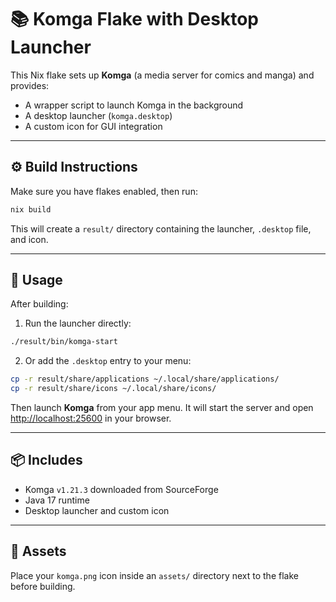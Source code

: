 # 📚 Komga Flake with Desktop Launcher

This Nix flake sets up **Komga** (a media server for comics and manga) and provides:

- A wrapper script to launch Komga in the background
- A desktop launcher (`komga.desktop`)
- A custom icon for GUI integration

---

## ⚙️ Build Instructions

Make sure you have flakes enabled, then run:

```bash
nix build
```

This will create a `result/` directory containing the launcher, `.desktop` file, and icon.

---

## 🚀 Usage

After building:

1. Run the launcher directly:

```bash
./result/bin/komga-start
```

2. Or add the `.desktop` entry to your menu:

```bash
cp -r result/share/applications ~/.local/share/applications/
cp -r result/share/icons ~/.local/share/icons/
```

Then launch **Komga** from your app menu. It will start the server and open [http://localhost:25600](http://localhost:25600) in your browser.

---

## 📦 Includes

- Komga `v1.21.3` downloaded from SourceForge
- Java 17 runtime
- Desktop launcher and custom icon

---

## 📁 Assets

Place your `komga.png` icon inside an `assets/` directory next to the flake before building.
